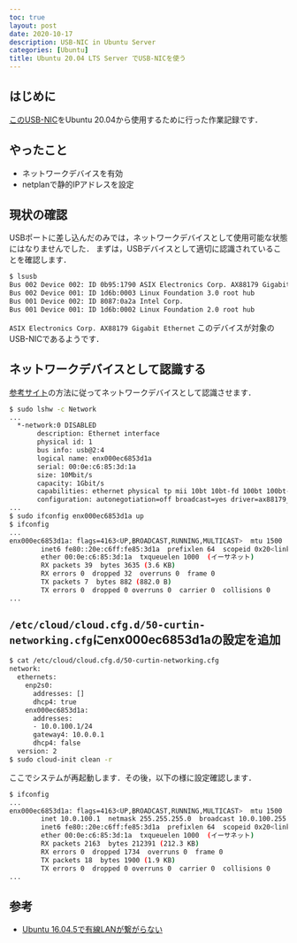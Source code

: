 ```yaml
---
toc: true
layout: post
date: 2020-10-17
description: USB-NIC in Ubuntu Server
categories: [Ubuntu]
title: Ubuntu 20.04 LTS Server でUSB-NICを使う
---
```


## はじめに
[このUSB-NIC](https://www.amazon.co.jp/gp/product/B0871W1WPJ)をUbuntu 20.04から使用するために行った作業記録です．

## やったこと
* ネットワークデバイスを有効
* netplanで静的IPアドレスを設定

## 現状の確認
USBポートに差し込んだのみでは，ネットワークデバイスとして使用可能な状態にはなりませんでした．
まずは，USBデバイスとして適切に認識されていることを確認します．

```bash
$ lsusb
Bus 002 Device 002: ID 0b95:1790 ASIX Electronics Corp. AX88179 Gigabit Ethernet
Bus 002 Device 001: ID 1d6b:0003 Linux Foundation 3.0 root hub
Bus 001 Device 002: ID 8087:0a2a Intel Corp.
Bus 001 Device 001: ID 1d6b:0002 Linux Foundation 2.0 root hub
```

`ASIX Electronics Corp. AX88179 Gigabit Ethernet` このデバイスが対象のUSB-NICであるようです．

## ネットワークデバイスとして認識する
[参考サイト](https://qiita.com/tackey/items/794ea92e5cb31f9febbc)の方法に従ってネットワークデバイスとして認識させます．

```bash
$ sudo lshw -c Network
...
  *-network:0 DISABLED
       description: Ethernet interface
       physical id: 1
       bus info: usb@2:4
       logical name: enx000ec6853d1a
       serial: 00:0e:c6:85:3d:1a
       size: 10Mbit/s
       capacity: 1Gbit/s
       capabilities: ethernet physical tp mii 10bt 10bt-fd 100bt 100bt-fd 1000bt 1000bt-fd autonegotiation
       configuration: autonegotiation=off broadcast=yes driver=ax88179_178a duplex=half link=no multicast=yes port=MII speed=10Mbit/s
...
$ sudo ifconfig enx000ec6853d1a up
$ ifconfig
...
enx000ec6853d1a: flags=4163<UP,BROADCAST,RUNNING,MULTICAST>  mtu 1500
        inet6 fe80::20e:c6ff:fe85:3d1a  prefixlen 64  scopeid 0x20<link>
        ether 00:0e:c6:85:3d:1a  txqueuelen 1000  (イーサネット)
        RX packets 39  bytes 3635 (3.6 KB)
        RX errors 0  dropped 32  overruns 0  frame 0
        TX packets 7  bytes 882 (882.0 B)
        TX errors 0  dropped 0 overruns 0  carrier 0  collisions 0
...
```

## `/etc/cloud/cloud.cfg.d/50-curtin-networking.cfg`にenx000ec6853d1aの設定を追加

```bash
$ cat /etc/cloud/cloud.cfg.d/50-curtin-networking.cfg
network:
  ethernets:
    enp2s0:
      addresses: []
      dhcp4: true
    enx000ec6853d1a:
      addresses:
      - 10.0.100.1/24
      gateway4: 10.0.0.1
      dhcp4: false
  version: 2
$ sudo cloud-init clean -r
```

ここでシステムが再起動します．その後，以下の様に設定確認します．

```bash
$ ifconfig
...
enx000ec6853d1a: flags=4163<UP,BROADCAST,RUNNING,MULTICAST>  mtu 1500
        inet 10.0.100.1  netmask 255.255.255.0  broadcast 10.0.100.255
        inet6 fe80::20e:c6ff:fe85:3d1a  prefixlen 64  scopeid 0x20<link>
        ether 00:0e:c6:85:3d:1a  txqueuelen 1000  (イーサネット)
        RX packets 2163  bytes 212391 (212.3 KB)
        RX errors 0  dropped 1734  overruns 0  frame 0
        TX packets 18  bytes 1900 (1.9 KB)
        TX errors 0  dropped 0 overruns 0  carrier 0  collisions 0
...
```

## 参考
* [Ubuntu 16.04.5で有線LANが繋がらない](https://qiita.com/tackey/items/794ea92e5cb31f9febbc)
